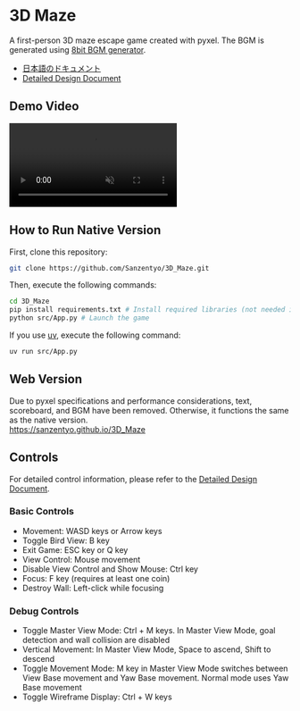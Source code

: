 # 3D Maze
A first-person 3D maze escape game created with pyxel. The BGM is generated using [8bit BGM generator](https://github.com/shiromofufactory/8bit-bgm-generator).

- [日本語のドキュメント](./README.md)
- [Detailed Design Document](./DETAILED_DESIGN_EN.md)

## Demo Video
<div><video controls src="https://raw.githubusercontent.com/Sanzentyo/3D_Maze/refs/heads/main/3D_Maze_Demo.mp4" title="3D_Maze_Demo.mp4" muted="false"></video></div>

## How to Run Native Version
First, clone this repository:
```sh
git clone https://github.com/Sanzentyo/3D_Maze.git
```

Then, execute the following commands:
```sh
cd 3D_Maze
pip install requirements.txt # Install required libraries (not needed if pyxel, numpy, pyxel-universal-font are already installed)
python src/App.py # Launch the game
```
If you use [uv](https://github.com/astral-sh/uv), execute the following command:
```sh
uv run src/App.py
```

## Web Version
Due to pyxel specifications and performance considerations, text, scoreboard, and BGM have been removed. Otherwise, it functions the same as the native version.  
https://sanzentyo.github.io/3D_Maze

## Controls
For detailed control information, please refer to the [Detailed Design Document](./DETAILED_DESIGN_EN.md#5-controls).

### Basic Controls
- Movement: WASD keys or Arrow keys
- Toggle Bird View: B key
- Exit Game: ESC key or Q key
- View Control: Mouse movement
- Disable View Control and Show Mouse: Ctrl key
- Focus: F key (requires at least one coin)
- Destroy Wall: Left-click while focusing

### Debug Controls
- Toggle Master View Mode: Ctrl + M keys. In Master View Mode, goal detection and wall collision are disabled
- Vertical Movement: In Master View Mode, Space to ascend, Shift to descend
- Toggle Movement Mode: M key in Master View Mode switches between View Base movement and Yaw Base movement. Normal mode uses Yaw Base movement
- Toggle Wireframe Display: Ctrl + W keys

